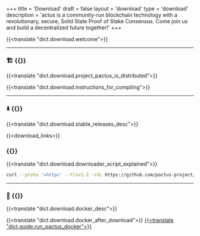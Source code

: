 +++
title = 'Download'
draft = false
layout = 'download'
type = 'download'
description = 'actus is a community-run blockchain technology with a revolutionary, secure, Solid State Proof of Stake Consensus. Come join us and build a decentralized future together!'
+++

{{<translate "dict.download.welcome">}}

---

<h3 id="build ">🏗️ {{<translate "dict.download.compile_from_source_code">}}</h3>

{{<translate "dict.download.project_pactus_is_distributed">}}

{{<translate "dict.download.instructions_for_compiling">}}

---

<h3 id="binary">⬇️ {{<translate "dict.download.stable_releases">}}</h3>

{{<translate "dict.download.stable_releases_desc">}}

{{<download_links>}}

<h3 id="downloader_script">{{<translate "dict.download.downloader_script">}}</h3>

{{<translate "dict.download.downloader_script_explained">}}


```sh
curl --proto '=https' --tlsv1.2 -sSL https://github.com/pactus-project/pactus/releases/download/v{{<latest_version>}}/pactus_downloader.sh | sh
```

---

<h3 id="docker">🐳 {{<translate "dict.download.docker">}}</h3>

{{<translate "dict.download.docker_desc">}}

{{<translate "dict.download.docker_after_download">}} [{{<translate "dict.guide.run_pactus_docker">}}](https://docs.pactus.org/get-started/pactus-docker)
